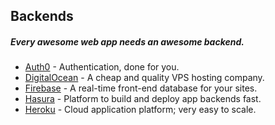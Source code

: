 ## Backends
##### Every awesome web app needs an awesome backend.

* [Auth0](https://auth0.com/) - Authentication, done for you.
* [DigitalOcean](https://www.digitalocean.com/) - A cheap and quality VPS hosting company.
* [Firebase](https://www.firebase.com) - A real-time front-end database for your sites.
* [Hasura](https://hasura.io) - Platform to build and deploy app backends fast.
* [Heroku](https://www.heroku.com) - Cloud application platform; very easy to scale.